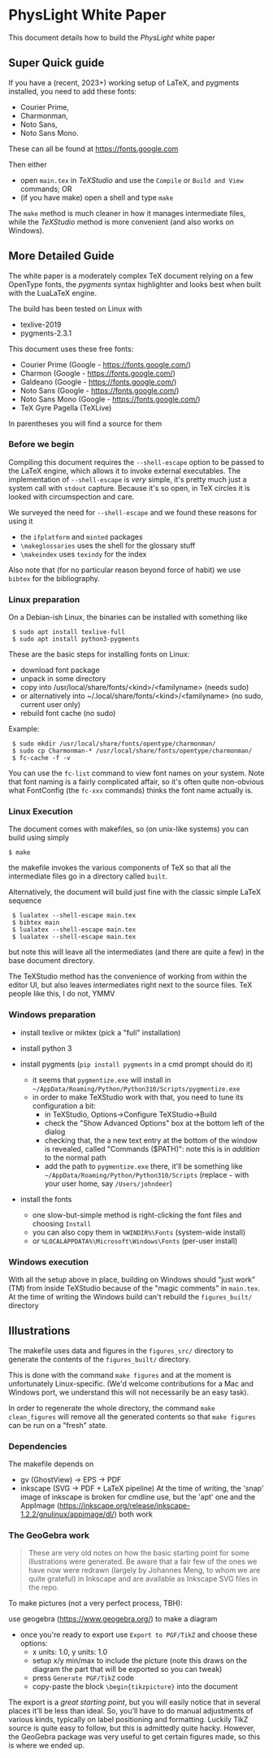 # PhysLight White Paper

This document details how to build the *PhysLight* white paper

## Super Quick guide

If you have a (recent, 2023+) working setup of LaTeX, and pygments installed,
you need to add these fonts: 
 - Courier Prime,
 - Charmonman,
 - Noto Sans,
 - Noto Sans Mono.

These can all be found at https://fonts.google.com

Then either
 - open `main.tex` in *TeXStudio* and use the `Compile` or `Build and View` commands; OR
 - (if you have make) open a shell and type `make`

The `make` method is much cleaner in how it manages intermediate files,
while the *TeXStudio* method is more convenient (and also works on Windows).

## More Detailed Guide

The white paper is a moderately complex TeX document relying on a few OpenType fonts,
the *pygments* syntax highlighter and looks best when built with the LuaLaTeX engine.

The build has been tested on Linux with
  - texlive-2019
  - pygments-2.3.1

This document uses these free fonts:
  - Courier Prime (Google - https://fonts.google.com/)
  - Charmon (Google - https://fonts.google.com/)
  - Galdeano (Google - https://fonts.google.com/)
  - Noto Sans (Google - https://fonts.google.com/)
  - Noto Sans Mono (Google - https://fonts.google.com/)
  - TeX Gyre Pagella (TeXLive)

In parentheses you will find a source for them

### Before we begin

Compiling this document requires the `--shell-escape` option to be passed to the
LaTeX engine, which allows it to invoke external executables.
The implementation of `--shell-escape` is _very_ simple, it's pretty much just a system call with `stdout` capture. Because it's so open, in TeX circles it is looked with circumspection and care.

We surveyed the need for `--shell-escape` and we found these reasons for using it
  - the `ifplatform` and `minted` packages
  - `\makeglossaries` uses the shell for the glossary stuff
  -  `\makeindex` uses `texindy` for the index

Also note that (for no particular reason beyond force of habit) we use `bibtex` for the bibliography.


### Linux preparation
On a Debian-ish Linux, the binaries can be installed with something like

```shell
 $ sudo apt install texlive-full
 $ sudo apt install python3-pygments
```

 These are the basic steps for installing fonts on Linux:
  - download font package
  - unpack in some directory
  - copy into /usr/local/share/fonts/&lt;kind>/&lt;familyname> (needs sudo)
  - or alternatively into ~/.local/share/fonts/&lt;kind>/&lt;familyname> (no sudo, current user only)
  - rebuild font cache (no sudo)

Example:
```shell
 $ sudo mkdir /usr/local/share/fonts/opentype/charmonman/
 $ sudo cp Charmonman-* /usr/local/share/fonts/opentype/charmonman/
 $ fc-cache -f -v
```
 You can use the `fc-list` command to view font names on your system.
 Note that font naming is a fairly complicated affair, so it's often quite non-obvious what FontConfig (the `fc-xxx` commands) thinks the font name actually is.

### Linux Execution
 The document comes with makefiles, so (on unix-like systems) you can build using simply
```shell
$ make
```
the makefile invokes the various components of TeX so that all the intermediate files go in a directory called `built`.

Alternatively, the document will build just fine with the classic simple LaTeX sequence
```shell
 $ lualatex --shell-escape main.tex
 $ bibtex main
 $ lualatex --shell-escape main.tex
 $ lualatex --shell-escape main.tex
```
but note this will leave all the intermediates (and there are quite a few) in the base document directory.

The TeXStudio method has the convenience of working from within the editor UI, but also leaves 
intermediates right next to the source files. TeX people like this, I do not, YMMV

### Windows preparation

 - install texlive or miktex (pick a "full" installation)
 - install python 3
 - install pygments (`pip install pygments` in a cmd prompt should do it)
   - it seems that `pygmentize.exe` will install in `~/AppData/Roaming/Python/Python310/Scripts/pygmentize.exe`
   - in order to make TeXStudio work with that, you need to tune its configuration a bit:
     - in TeXStudio, Options->Configure TeXStudio->Build
     - check the "Show Advanced Options" box at the bottom left of the dialog
     - checking that, the a new text entry at the bottom of the window is revealed, called 
       "Commands ($PATH)": note this is in *addition* to the normal path
     - add the path to `pygmentize.exe` there, it'll be something like `~/AppData/Roaming/Python/Python310/Scripts` (replace `~` with your user home, say `/Users/johndeer`)

 - install the fonts
   - one slow-but-simple method is right-clicking the font files and choosing `Install`
   - you can also copy them in `%WINDIR%\Fonts` (system-wide install)
   - or `%LOCALAPPDATA%\Microsoft\Windows\Fonts` (per-user install)

### Windows execution
 With all the setup above in place, building on Windows should "just work"(TM) from inside TeXStudio because of
 the "magic comments" in `main.tex`. At the time of writing the Windows build can't rebuild the `figures_built/` directory



## Illustrations

The makefile uses data and figures in the `figures_src/` directory to generate the contents of the
`figures_built/` directory.

This is done with the command `make figures` and at the moment is unfortunately Linux-specific.
(We'd welcome contributions for a Mac and Windows port, we understand this will not necessarily be an easy task).

In order to regenerate the whole directory, the command `make clean_figures` will remove all the generated contents
so that `make figures` can be run on a "fresh" state.

### Dependencies

The makefile depends on
 - gv (GhostView) -> EPS -> PDF
 - inkscape (SVG -> PDF + LaTeX pipeline)
   At the time of writing, the 'snap' image of inkscape is broken for cmdline use, but the 'apt' one and the AppImage
   (https://inkscape.org/release/inkscape-1.2.2/gnulinux/appimage/dl/) both work


### The GeoGebra work

> These are very old notes on how the basic starting point for some illustrations were
 generated. Be aware that a fair few of the ones we have now were redrawn
 (largely by Johannes Meng, to whom we are quite grateful) in Inkscape and are available as
 Inkscape SVG files in the repo.

To make pictures (not a very perfect process, TBH):

use geogebra (https://www.geogebra.org/) to make a diagram
  - once you're ready to export use `Export to PGF/TikZ` and choose these options:
    - x units: 1.0, y units: 1.0
    - setup x/y min/max to include the picture
       (note this draws on the diagram the part that will be exported so you can tweak)
    - press `Generate PGF/TikZ` code
    - copy-paste the block `\begin{tikzpicture}` into the document

The export is a *great starting point*, but you will easily notice that in several places it'll
be less than ideal. So, you'll have to do manual adjustments of various kinds,
typically on label positioning and formatting. Luckily TikZ source is quite easy to follow,
but this is admittedly quite hacky.
However, the GeoGebra package was very useful to get certain figures made, so this is where we ended up.


